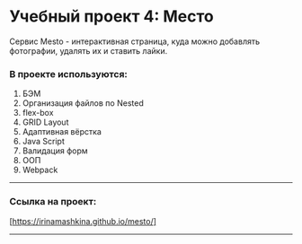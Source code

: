 # Учебный проект 4: Место

Сервис Mesto - интерактивная страница, куда можно добавлять фотографии, удалять их и ставить лайки.


### В проекте используются:
1. БЭМ
2. Организация файлов по Nested
3. flex-box
4. GRID Layout 
5. Адаптивная вёрстка
6. Java Script
7. Валидация форм
8. ООП
9. Webpack

***
### Cсылка на проект: 
[https://irinamashkina.github.io/mesto/]
***